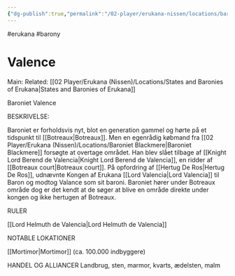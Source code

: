 ```yaml
---
{"dg-publish":true,"permalink":"/02-player/erukana-nissen/locations/baroniet-valence/"}
---
```


#erukana #barony

# Valence
Main:
Related: [[02 Player/Erukana (Nissen)/Locations/States and Baronies of Erukana\|States and Baronies of Erukana]]

Baroniet Valence

BESKRIVELSE:

Baroniet er forholdsvis nyt, blot en generation gammel og hørte på et tidspunkt til [[Botreaux\|Botreaux]]. Men en egenrådig købmand fra [[02 Player/Erukana (Nissen)/Locations/Baroniet Blackmere\|Baroniet Blackmere]] forsøgte at overtage området. Han blev slået tilbage af [[Knight Lord Berend de Valencia\|Knight Lord Berend de Valencia]], en ridder af [[Botreaux court\|Botreaux court]]. 
På opfordring af [[Hertug De Ros\|Hertug De Ros]], udnævnte Kongen af Erukana [[Lord Valencia\|Lord Valencia]] til Baron og modtog Valance som sit baroni. Baroniet hører under Botreaux område dog er det kendt at de søger at blive en område direkte under kongen og ikke hertugen af Botreaux.

RULER

[[Lord Helmuth de Valencia\|Lord Helmuth de Valencia]]

NOTABLE LOKATIONER

[[Mortimor\|Mortimor]] (ca. 100.000 indbyggere)

HANDEL OG ALLIANCER
Landbrug, sten, marmor, kvarts, ædelsten, malm 